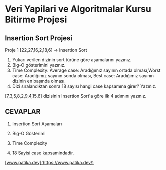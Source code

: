 # Veri Yapilari ve Algoritmalar Kursu Bitirme Projesi

## Insertion Sort Projesi

Proje 1
[22,27,16,2,18,6] -> Insertion Sort

1. Yukarı verilen dizinin sort türüne göre aşamalarını yazınız.
2. Big-O gösterimini yazınız.
3. Time Complexity: Average case: Aradığımız sayının ortada olması,Worst case: Aradığımız sayının sonda olması, Best case: Aradığımız sayının dizinin en başında olması.
4. Dizi sıralandıktan sonra 18 sayısı hangi case kapsamına girer? Yazınız.


[7,3,5,8,2,9,4,15,6] dizisinin Insertion Sort'a göre ilk 4 adımını yazınız.

## CEVAPLAR

1. Insertion Sort Aşamaları



2. Big-O Gösterimi

3. Time Complexity

4. 18 Sayisi case kapsamindadir.

[www.patika.dev](https://www.patika.dev/) 
